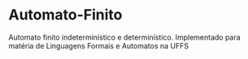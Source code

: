 # Automato-Finito
Automato finito indeterminístico e determinístico. Implementado para matéria de Linguagens Formais e Automatos na UFFS

